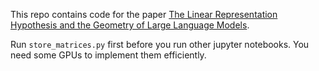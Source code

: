 This repo contains code for the paper [The Linear Representation Hypothesis and the Geometry of Large Language Models](https://arxiv.org/abs/2311.03658).

Run `store_matrices.py` first before you run other jupyter notebooks. You need some GPUs to implement them efficiently.
